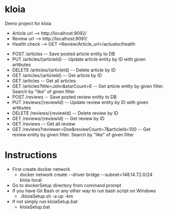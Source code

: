 # kloia
Demo project for kloia
 - Article url --> http://localhost:9092/
 - Review url --> http://localhost:9091/
 - Health check --> GET <Review/Article_url>/actuator/health

  * POST /articles  --  Save posted article entity to DB
  * PUT /articles/{articleId}  --  Update article entity by ID with given artibutes
  * DELETE /articles/{articleId}  --  Delete article by ID
  * GET /articles/{articleId}  --  Get article by ID
  * GET /articles  --  Get all articles
  * GET /articles?title=John&starCount=6  --  Get article entity by given filter. Search by "like" of given filter
  * POST /reviews  --  Save posted review entity to DB
  * PUT /reviews/{reviewId}  --  Update review entity by ID with given artibutes
  * DELETE /reviews/{reviewId}  --  Delete review by ID
  * GET /reviews/{reviewId}  --  Get review by ID
  * GET /reviews  --  Get all review
  * GET /reviews?reviewer=Doe&reviewCount=7&articleId=100  --  Get review entity by given filter. Search by "like" of given filter


# Instructions

 * First create docker network
   - docker network create --driver bridge --subnet=148.14.72.0/24 kloia-local
 * Go to dockerSetup directory from command prompt
 * If you have Gıt Bash or any other way to run bash script on Windows
   - ./kloiaSetup.sh -a up -km
 * If not simply run kloiaSetup.bat
   - kloiaSetup.bat
